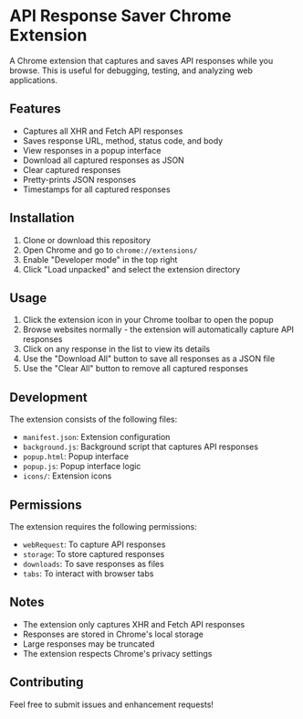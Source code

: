 # API Response Saver Chrome Extension

A Chrome extension that captures and saves API responses while you browse. This is useful for debugging, testing, and analyzing web applications.

## Features

- Captures all XHR and Fetch API responses
- Saves response URL, method, status code, and body
- View responses in a popup interface
- Download all captured responses as JSON
- Clear captured responses
- Pretty-prints JSON responses
- Timestamps for all captured responses

## Installation

1. Clone or download this repository
2. Open Chrome and go to `chrome://extensions/`
3. Enable "Developer mode" in the top right
4. Click "Load unpacked" and select the extension directory

## Usage

1. Click the extension icon in your Chrome toolbar to open the popup
2. Browse websites normally - the extension will automatically capture API responses
3. Click on any response in the list to view its details
4. Use the "Download All" button to save all responses as a JSON file
5. Use the "Clear All" button to remove all captured responses

## Development

The extension consists of the following files:

- `manifest.json`: Extension configuration
- `background.js`: Background script that captures API responses
- `popup.html`: Popup interface
- `popup.js`: Popup interface logic
- `icons/`: Extension icons

## Permissions

The extension requires the following permissions:

- `webRequest`: To capture API responses
- `storage`: To store captured responses
- `downloads`: To save responses as files
- `tabs`: To interact with browser tabs

## Notes

- The extension only captures XHR and Fetch API responses
- Responses are stored in Chrome's local storage
- Large responses may be truncated
- The extension respects Chrome's privacy settings

## Contributing

Feel free to submit issues and enhancement requests!

